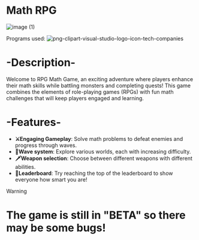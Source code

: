 # Math RPG
![image (1)](https://github.com/user-attachments/assets/84255752-007a-4335-a650-64601b110fe1)

Programs used:
![png-clipart-visual-studio-logo-icon-tech-companies](https://github.com/user-attachments/assets/dfb6c56e-4e88-4b84-bc1a-06428dbf0d44)


<h1>-Description-</h1>

Welcome to RPG Math Game, an exciting adventure where players enhance their math skills while battling monsters and completing quests! This game combines the elements of role-playing games (RPGs) with fun math challenges that will keep players engaged and learning. </h3>



<h1>-Features-</h1>

- **⚔Engaging Gameplay**: Solve math problems to defeat enemies and progress through waves. 
- **🌊Wave system**: Explore various worlds, each with increasing difficulty.
- **🗡Weapon selection**: Choose between different weapons with different abilities.
- **👑Leaderboard**: Try reaching the top of the leaderboard to show everyone how smart you are!


> [!WARNING]
> # The game is still in "BETA" so there may be some bugs!
